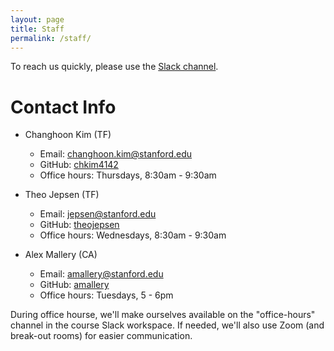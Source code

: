 ```yaml
---
layout: page
title: Staff
permalink: /staff/
---
```


To reach us quickly, please use the [Slack channel](https://cs344-stanford-2021.slack.com).

# Contact Info

* Changhoon Kim (TF)
  * Email: [changhoon.kim@stanford.edu](mailto:changhoon.kim@stanford.edu)
  * GitHub: [chkim4142](https://github.com/chkim4142)
  * Office hours: Thursdays, 8:30am - 9:30am

* Theo Jepsen (TF)
  * Email: [jepsen@stanford.edu](mailto:jepsen@stanford.edu)
  * GitHub: [theojepsen](https://github.com/theojepsen)
  * Office hours: Wednesdays, 8:30am - 9:30am

* Alex Mallery (CA)
  * Email: [amallery@stanford.edu](mailto:amallery@stanford.edu)
  * GitHub: [amallery](https://github.com/amallery)
  * Office hours: Tuesdays, 5 - 6pm

During office hourse, we'll make ourselves available on the "office-hours" channel in the course Slack workspace. If needed, we'll also use Zoom (and break-out rooms) for easier communication.
